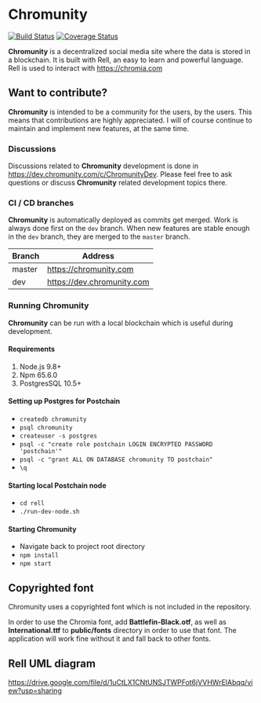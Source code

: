 # Chromunity
[![Build Status](https://travis-ci.org/snieking/chromunity.svg?branch=master)](https://travis-ci.org/snieking/chromunity) [![Coverage Status](https://coveralls.io/repos/github/snieking/chromunity/badge.svg?branch=dev)](https://coveralls.io/github/snieking/chromunity?branch=dev)

**Chromunity** is a decentralized social media site where the data is stored in a blockchain. It is built with Rell, an easy to learn and powerful language. Rell is used to interact with https://chromia.com

## Want to contribute?

**Chromunity** is intended to be a community for the users, by the users. This means that contributions are highly appreciated. 
I will of course continue to maintain and implement new features, at the same time.

### Discussions
Discussions related to **Chromunity** development is done in https://dev.chromunity.com/c/ChromunityDev. 
Please feel free to ask questions or discuss **Chromunity** related development topics there.

### CI / CD branches
**Chromunity** is automatically deployed as commits get merged. Work is always done first on the `dev` branch. 
When new features are stable enough in the `dev` branch, they are merged to the `master` branch.

| Branch | Address                    |
|--------|----------------------------|
| master | https://chromunity.com     |
| dev    | https://dev.chromunity.com |

### Running Chromunity

**Chromunity** can be run with a local blockchain which is useful during development.

#### Requirements
1. Node.js 9.8+
2. Npm 65.6.0
3. PostgresSQL 10.5+

#### Setting up Postgres for Postchain
* `createdb chromunity`
* `psql chromunity`
* `createuser -s postgres`
* `psql -c "create role postchain LOGIN ENCRYPTED PASSWORD 'postchain'"`
* `psql -c "grant ALL ON DATABASE chromunity TO postchain"`
* `\q`

#### Starting local Postchain node
* `cd rell`
* `./run-dev-node.sh`

#### Starting Chromunity
* Navigate back to project root directory
* `npm install`
* `npm start`

## Copyrighted font
Chromunity uses a copyrighted font which is not included in the repository.

In order to use the Chromia font, add **Battlefin-Black.otf**, as well as **International.ttf** to **public/fonts** directory in order to use that font. 
The application will work fine without it and fall back to other fonts.

## Rell UML diagram
https://drive.google.com/file/d/1uCtLX1CNtUNSJTWPFot6jVVHWrElAbqq/view?usp=sharing